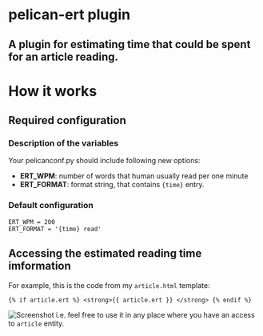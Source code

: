 pelican-ert plugin
====================

A plugin for estimating time that could be spent for an article reading.
------------------------------------------------------------------------
# How it works

## Required configuration

### Description of the variables
Your pelicanconf.py should include following new options:
- **ERT_WPM**: number of words that human usually read per one minute
- **ERT_FORMAT**: format string, that contains `{time}` entry.

### Default configuration
```
ERT_WPM = 200
ERT_FORMAT = '{time} read'
```

## Accessing the estimated reading time imformation
For example, this is the code from my `article.html` template:
```
{% if article.ert %} <strong>{{ article.ert }} </strong> {% endif %}
```
![Screenshot](https://raw.githubusercontent.com/nogaems/pelican-ert/screenshot/screenshot.png)
i.e. feel free to use it in any place where you have an access to `article` entity.
